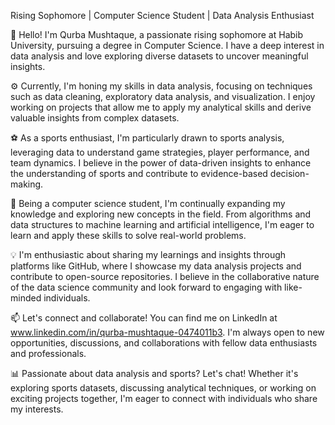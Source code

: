 Rising Sophomore | Computer Science Student | Data Analysis Enthusiast

👋 Hello! I'm Qurba Mushtaque, a passionate rising sophomore at Habib University, pursuing a degree in Computer Science. I have a deep interest in data analysis and love exploring diverse datasets to uncover meaningful insights.

⚙️ Currently, I'm honing my skills in data analysis, focusing on techniques such as data cleaning, exploratory data analysis, and visualization. I enjoy working on projects that allow me to apply my analytical skills and derive valuable insights from complex datasets.

⚽ As a sports enthusiast, I'm particularly drawn to sports analysis, leveraging data to understand game strategies, player performance, and team dynamics. I believe in the power of data-driven insights to enhance the understanding of sports and contribute to evidence-based decision-making.

🌱 Being a computer science student, I'm continually expanding my knowledge and exploring new concepts in the field. From algorithms and data structures to machine learning and artificial intelligence, I'm eager to learn and apply these skills to solve real-world problems.

💡 I'm enthusiastic about sharing my learnings and insights through platforms like GitHub, where I showcase my data analysis projects and contribute to open-source repositories. I believe in the collaborative nature of the data science community and look forward to engaging with like-minded individuals.

📫 Let's connect and collaborate! You can find me on LinkedIn at www.linkedin.com/in/qurba-mushtaque-0474011b3. I'm always open to new opportunities, discussions, and collaborations with fellow data enthusiasts and professionals.

📊 Passionate about data analysis and sports? Let's chat! Whether it's exploring sports datasets, discussing analytical techniques, or working on exciting projects together, I'm eager to connect with individuals who share my interests.


<!---
Qurbamushtaque/Qurbamushtaque is a ✨ special ✨ repository because its `README.md` (this file) appears on your GitHub profile.
You can click the Preview link to take a look at your changes.
--->
